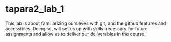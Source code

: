 # tapara2_lab_1
This lab is about familiarizing oursleves with git, and the github features and accessibles. Doing so, will set us up with skills necessary for future assignments and allow us to deliver our deliverables in the course.
